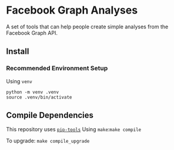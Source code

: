 # Facebook Graph Analyses

A set of tools that can help people create simple analyses from
the Facebook Graph API.

## Install
### Recommended Environment Setup
Using `venv`
```
python -m venv .venv
source .venv/bin/activate
```

## Compile Dependencies
This repository uses [`pip-tools`](https://github.com/jazzband/pip-tools)
Using `make`:`make compile`

To upgrade: `make compile_upgrade`
